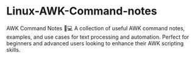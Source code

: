 # Linux-AWK-Command-notes
AWK Command Notes 📜💻 A collection of useful AWK command notes, examples, and use cases for text processing and automation. Perfect for beginners and advanced users looking to enhance their AWK scripting skills.
